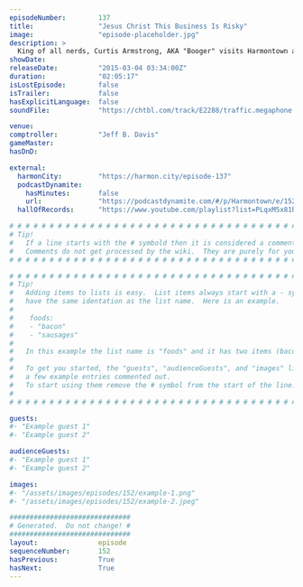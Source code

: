 ```yaml
---
episodeNumber:        137
title:                "Jesus Christ This Business Is Risky"
image:                "episode-placeholder.jpg"
description: >
  King of all nerds, Curtis Armstrong, AKA "Booger" visits Harmontown and apparently never has played a role-playing game before and then completely crushes it in Shadowrun.
showDate:             
releaseDate:          "2015-03-04 03:34:00Z"
duration:             "02:05:17"
isLostEpisode:        false
isTrailer:            false
hasExplicitLanguage:  false
soundFile:            "https://chtbl.com/track/E2288/traffic.megaphone.fm/STA2761155168.mp3?updated=1562025727"

venue:                
comptroller:          "Jeff B. Davis"
gameMaster:           
hasDnD:               

external:
  harmonCity:         "https://harmon.city/episode-137"
  podcastDynamite:
    hasMinutes:       false
    url:              "https://podcastdynamite.com/#/p/Harmontown/e/152/137"
  hallOfRecords:      "https://www.youtube.com/playlist?list=PLqxM5x81hNOY4I7nOWL5E7nb8cx7JMs8g"

# # # # # # # # # # # # # # # # # # # # # # # # # # # # # # # # # # # # # # # # # # # # #
# Tip!
#   If a line starts with the # symbold then it is considered a comment.
#   Comments do not get processed by the wiki.  They are purely for your information.
# # # # # # # # # # # # # # # # # # # # # # # # # # # # # # # # # # # # # # # # # # # # #

# # # # # # # # # # # # # # # # # # # # # # # # # # # # # # # # # # # # # # # # # # # # #
# Tip!
#   Adding items to lists is easy.  List items always start with a - symbol and have
#   have the same identation as the list name.  Here is an example.
#
#    foods:
#    - "bacon"
#    - "sausages"
#
#   In this example the list name is "foods" and it has two items (bacon, and sausages).
#
#   To get you started, the "guests", "audienceGuests", and "images" lists below have
#   a few example entries commented out.
#   To start using them remove the # symbol from the start of the line.
#
# # # # # # # # # # # # # # # # # # # # # # # # # # # # # # # # # # # # # # # # # # # # #

guests:
#- "Example guest 1"
#- "Example guest 2"

audienceGuests:
#- "Example guest 1"
#- "Example guest 2"

images:
#- "/assets/images/episodes/152/example-1.png"
#- "/assets/images/episodes/152/example-2.jpeg"

##############################
# Generated.  Do not change! #
##############################
layout:               episode
sequenceNumber:       152
hasPrevious:          True
hasNext:              True
---
```


<!-- The episode description will be rendered here -->

<!-- Add your content BELOW here -->
<!-- vvvvvvvvvvvvvvvvvvvvvvvvvvv -->




<!-- ^^^^^^^^^^^^^^^^^^^^^^^^^^^ -->
<!-- Add your content ABOVE here -->

<!-- The episode gallery will be rendered here -->